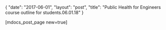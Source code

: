 {
   "date": "2017-06-01",
   "layout": "post",
   "title": "Public Health for Engineers course outline for students.06.01.18"
}

[mdocs_post_page new=true]